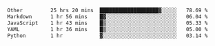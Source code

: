 <!--START_SECTION:waka-->

```txt
Other         25 hrs 20 mins  ███████████████████▓░░░░░   78.69 %
Markdown      1 hr 56 mins    █▓░░░░░░░░░░░░░░░░░░░░░░░   06.04 %
JavaScript    1 hr 43 mins    █▒░░░░░░░░░░░░░░░░░░░░░░░   05.33 %
YAML          1 hr 36 mins    █▒░░░░░░░░░░░░░░░░░░░░░░░   05.00 %
Python        1 hr            ▓░░░░░░░░░░░░░░░░░░░░░░░░   03.14 %
```

<!--END_SECTION:waka--> 
 
